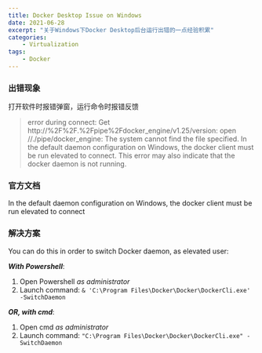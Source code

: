 ```yaml
---
title: Docker Desktop Issue on Windows
date: 2021-06-28
excerpt: "关于Windows下Docker Desktop后台运行出错的一点经验积累"
categories:
    - Virtualization
tags:
    - Docker
---
```




### 出错现象

打开软件时报错弹窗，运行命令时报错反馈

> error during connect: Get http://%2F%2F.%2Fpipe%2Fdocker_engine/v1.25/version: open //./pipe/docker_engine: The system cannot find the file
> specified. In the default daemon configuration on Windows, the docker client must be run elevated to connect. This error may also indicate that the docker daemon is not running.

### 官方文档

In the default daemon configuration on Windows, the docker client must be run elevated to connect

### 解决方案

You can do this in order to switch Docker daemon, as elevated user:

***With Powershell***:

1. Open Powershell *as administrator*
2. Launch command: `& 'C:\Program Files\Docker\Docker\DockerCli.exe' -SwitchDaemon`

***OR, with cmd***:

1. Open cmd *as administrator*
2. Launch command: `"C:\Program Files\Docker\Docker\DockerCli.exe" -SwitchDaemon`